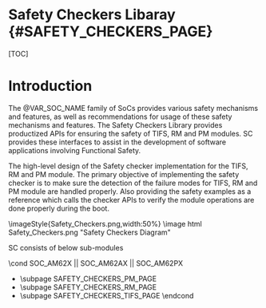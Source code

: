 # Safety Checkers Libaray {#SAFETY_CHECKERS_PAGE}

[TOC]
# Introduction

The @VAR_SOC_NAME family of SoCs provides various safety mechanisms and features, as well as recommendations for usage of these safety mechanisms and features. The Safety Checkers Library provides productized APIs for ensuring the safety of TIFS, RM and PM modules. SC provides these interfaces to assist in the development of software applications involving Functional Safety.

The high-level design of the Safety checker implementation for the TIFS, RM and PM module. The primary objective of implementing the safety checker is to make sure the detection of the failure modes for TIFS, RM and PM module are handled properly. Also providing the safety examples as a reference which calls the checker APIs to verify the module operations are done properly during the boot.

\imageStyle{Safety_Checkers.png,width:50%}
\image html Safety_Checkers.png "Safety Checkers Diagram"

SC consists of below sub-modules

\cond SOC_AM62X || SOC_AM62AX || SOC_AM62PX
- \subpage SAFETY_CHECKERS_PM_PAGE
- \subpage SAFETY_CHECKERS_RM_PAGE
- \subpage SAFETY_CHECKERS_TIFS_PAGE
\endcond
